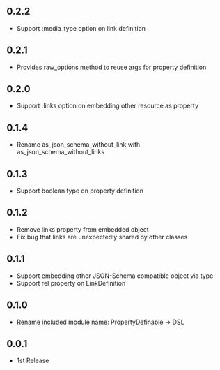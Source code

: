 ## 0.2.2
- Support :media_type option on link definition

## 0.2.1
- Provides raw_options method to reuse args for property definition

## 0.2.0
- Support :links option on embedding other resource as property

## 0.1.4
- Rename as_json_schema_without_link with as_json_schema_without_links

## 0.1.3
- Support boolean type on property definition

## 0.1.2
- Remove links property from embedded object
- Fix bug that links are unexpectedly shared by other classes

## 0.1.1
- Support embedding other JSON-Schema compatible object via type
- Support rel property on LinkDefinition

## 0.1.0
- Rename included module name: PropertyDefinable -> DSL

## 0.0.1
- 1st Release
